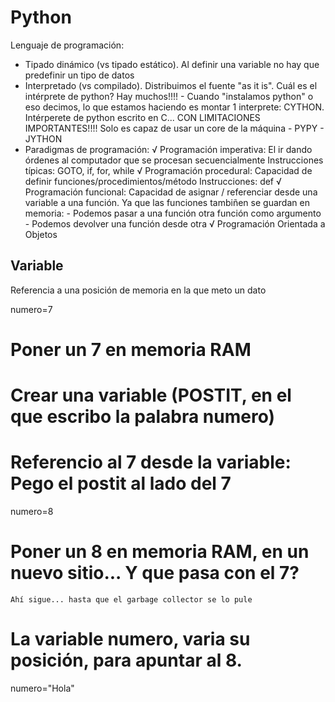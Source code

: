 # Python

Lenguaje de programación:

- Tipado dinámico (vs tipado estático). 
  Al definir una variable no hay que predefinir un tipo de datos
- Interpretado (vs compilado). Distribuimos el fuente "as it is".
    Cuál es el intérprete de python? Hay muchos!!!!
        - Cuando "instalamos python" o eso decimos, lo que estamos haciendo es
          montar 1 interprete: CYTHON. Intérperete de python escrito en C... 
                                       CON LIMITACIONES IMPORTANTES!!!!
                                            Solo es capaz de usar un core de la máquina
        - PYPY
        - JYTHON
- Paradigmas de programación:
    √ Programación imperativa: El ir dando órdenes al computador que se procesan secuencialmente
        Instrucciones típicas: GOTO, if, for, while
    √ Programación procedural: Capacidad de definir funciones/procedimientos/método
        Instrucciones: def
    √ Programación funcional: Capacidad de asignar / referenciar desde una variable a una función.
                              Ya que las funciones tambiñen se guardan en memoria:
                                - Podemos pasar a una función otra función como argumento
                                - Podemos devolver una función desde otra
    √ Programación Orientada a Objetos

## Variable

Referencia a una posición de memoria en la que meto un dato

numero=7
# Poner un 7 en memoria RAM
# Crear una variable (POSTIT, en el que escribo la palabra numero)
# Referencio al 7 desde la variable: Pego el postit al lado del 7

numero=8
# Poner un 8 en memoria RAM, en un nuevo sitio... Y que pasa con el 7? 
    Ahí sigue... hasta que el garbage collector se lo pule
# La variable numero, varia su posición, para apuntar al 8.

numero="Hola"
